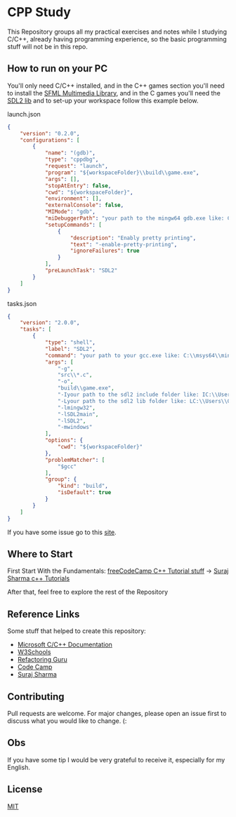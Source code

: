 # CPP Study

This Repository groups all my practical exercises and notes while I studying C/C++, already having programming experience, so the basic programming stuff will not be in this repo.

## How to run on your PC

You'll only need C/C++ installed, and in the C++ games section you'll need to install the [SFML Multimedia Library](https://www.sfml-dev.org/), and in the C games you'll need the [SDL2 lib](https://www.libsdl.org/download-2.0.php) and to set-up your workspace follow this example below.

launch.json
``` json
{
    "version": "0.2.0",
    "configurations": [
        {
            "name": "(gdb)",
            "type": "cppdbg",
            "request": "launch",
            "program": "${workspaceFolder}\\build\\game.exe",
            "args": [],
            "stopAtEntry": false,
            "cwd": "${workspaceFolder}",
            "environment": [],
            "externalConsole": false,
            "MIMode": "gdb",
            "miDebuggerPath": "your path to the mingw64 gdb.exe like: C:\\msys64\\mingw64\\bin\\gdb.exe",
            "setupCommands": [
                {
                    "description": "Enably pretty printing",
                    "text": "-enable-pretty-printing",
                    "ignoreFailures": true
                }
            ],
            "preLaunchTask": "SDL2"
        }
    ]
}
```

tasks.json
``` json
{
	"version": "2.0.0",
	"tasks": [
		{
			"type": "shell",
			"label": "SDL2",
			"command": "your path to your gcc.exe like: C:\\msys64\\mingw64\\bin\\gcc.exe",
			"args": [
				"-g",
				"src\\*.c",
				"-o",
				"build\\game.exe",
				"-Iyour path to the sdl2 include folder like: IC:\\Users\\Gabriel\\Documents\\Out\\SDL2\\SDL2-2.0.14\\x86_64-w64-mingw32\\include",
				"-Lyour path to the sdl2 lib folder like: LC:\\Users\\Gabriel\\Documents\\Out\\SDL2\\SDL2-2.0.14\\x86_64-w64-mingw32\\lib",
				"-lmingw32",
				"-lSDL2main",
				"-lSDL2",
				"-mwindows"
			],
			"options": {
				"cwd": "${workspaceFolder}"
			},
			"problemMatcher": [
				"$gcc"
			],
			"group": {
				"kind": "build",
				"isDefault": true
			}
		}
	]
}
```
If you have some issue go to this [site](https://giovanni.codes/setup-sdl2-with-visual-studio-code-and-mingw64-on-windows/).

## Where to Start

First Start With the Fundamentals: [freeCodeCamp C++ Tutorial stuff](https://github.com/Gabriel-Spinola/CPP-Study/tree/main/CodeCamp) -> [Suraj Sharma c++ Tutorials](https://github.com/Gabriel-Spinola/CPP-Study/tree/main/Suraj-Tutorials)

After that, feel free to explore the rest of the Repository

## Reference Links

Some stuff that helped to create this repository:
- [Microsoft C/C++ Documentation](https://docs.microsoft.com/en-us/cpp/?view=msvc-160)
- [W3Schools](https://www.w3schools.com/cpp/default.asp)
- [Refactoring Guru](https://refactoring.guru/)
- [Code Camp](https://www.youtube.com/channel/UC8butISFwT-Wl7EV0hUK0BQ)
- [Suraj Sharma](https://www.youtube.com/channel/UC2i39AOpDSlO1Mrn1jQ8Xkg)

## Contributing

Pull requests are welcome. For major changes, please open an issue first to discuss what you would like to change. (:

## Obs

If you have some tip I would be very grateful to receive it, especially for my English.

## License
[MIT](https://github.com/Gabriel-Spinola/CPP-Study/blob/main/LICENSE)
